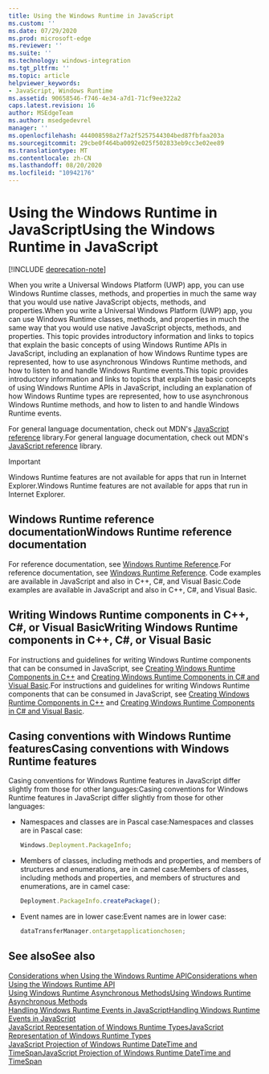 ```yaml
---
title: Using the Windows Runtime in JavaScript
ms.custom: ''
ms.date: 07/29/2020
ms.prod: microsoft-edge
ms.reviewer: ''
ms.suite: ''
ms.technology: windows-integration
ms.tgt_pltfrm: ''
ms.topic: article
helpviewer_keywords:
- JavaScript, Windows Runtime
ms.assetid: 90658546-f746-4e34-a7d1-71cf9ee322a2
caps.latest.revision: 16
author: MSEdgeTeam
ms.author: msedgedevrel
manager: ''
ms.openlocfilehash: 444008598a2f7a2f5257544304bed87fbfaa203a
ms.sourcegitcommit: 29cbe0f464ba0092e025f502833eb9cc3e02ee89
ms.translationtype: MT
ms.contentlocale: zh-CN
ms.lasthandoff: 08/20/2020
ms.locfileid: "10942176"
---
```

# <span data-ttu-id="5332b-102">Using the Windows Runtime in JavaScript</span><span class="sxs-lookup"><span data-stu-id="5332b-102">Using the Windows Runtime in JavaScript</span></span>  

[!INCLUDE [deprecation-note](../includes/legacy-edge-note.md)]  

<span data-ttu-id="5332b-103">When you write a Universal Windows Platform \(UWP\) app, you can use Windows Runtime classes, methods, and properties in much the same way that you would use native JavaScript objects, methods, and properties.</span><span class="sxs-lookup"><span data-stu-id="5332b-103">When you write a Universal Windows Platform \(UWP\) app, you can use Windows Runtime classes, methods, and properties in much the same way that you would use native JavaScript objects, methods, and properties.</span></span>  <span data-ttu-id="5332b-104">This topic provides introductory information and links to topics that explain the basic concepts of using Windows Runtime APIs in JavaScript, including an explanation of how Windows Runtime types are represented, how to use asynchronous Windows Runtime methods, and how to listen to and handle Windows Runtime events.</span><span class="sxs-lookup"><span data-stu-id="5332b-104">This topic provides introductory information and links to topics that explain the basic concepts of using Windows Runtime APIs in JavaScript, including an explanation of how Windows Runtime types are represented, how to use asynchronous Windows Runtime methods, and how to listen to and handle Windows Runtime events.</span></span>  

<span data-ttu-id="5332b-105">For general language documentation, check out MDN's [JavaScript reference][MDNJavascriptReference] library.</span><span class="sxs-lookup"><span data-stu-id="5332b-105">For general language documentation, check out MDN's [JavaScript reference][MDNJavascriptReference] library.</span></span>  

> [!IMPORTANT]
> <span data-ttu-id="5332b-106">Windows Runtime features are not available for apps that run in Internet Explorer.</span><span class="sxs-lookup"><span data-stu-id="5332b-106">Windows Runtime features are not available for apps that run in Internet Explorer.</span></span>  

## <span data-ttu-id="5332b-107">Windows Runtime reference documentation</span><span class="sxs-lookup"><span data-stu-id="5332b-107">Windows Runtime reference documentation</span></span>  

<span data-ttu-id="5332b-108">For reference documentation, see [Windows Runtime Reference][UwpApiIndex].</span><span class="sxs-lookup"><span data-stu-id="5332b-108">For reference documentation, see [Windows Runtime Reference][UwpApiIndex].</span></span>  <span data-ttu-id="5332b-109">Code examples are available in JavaScript and also in C++, C#, and Visual Basic.</span><span class="sxs-lookup"><span data-stu-id="5332b-109">Code examples are available in JavaScript and also in C++, C#, and Visual Basic.</span></span>  

## <span data-ttu-id="5332b-110">Writing Windows Runtime components in C++, C#, or Visual Basic</span><span class="sxs-lookup"><span data-stu-id="5332b-110">Writing Windows Runtime components in C++, C#, or Visual Basic</span></span>  

<span data-ttu-id="5332b-111">For instructions and guidelines for writing Windows Runtime components that can be consumed in JavaScript, see [Creating Windows Runtime Components in C++][WindowsUwpWinrtCpp] and [Creating Windows Runtime Components in C# and Visual Basic][WindowsUwpWinrtCsharpVb].</span><span class="sxs-lookup"><span data-stu-id="5332b-111">For instructions and guidelines for writing Windows Runtime components that can be consumed in JavaScript, see [Creating Windows Runtime Components in C++][WindowsUwpWinrtCpp] and [Creating Windows Runtime Components in C# and Visual Basic][WindowsUwpWinrtCsharpVb].</span></span>  

## <span data-ttu-id="5332b-112">Casing conventions with Windows Runtime features</span><span class="sxs-lookup"><span data-stu-id="5332b-112">Casing conventions with Windows Runtime features</span></span>  

<span data-ttu-id="5332b-113">Casing conventions for Windows Runtime features in JavaScript differ slightly from those for other languages:</span><span class="sxs-lookup"><span data-stu-id="5332b-113">Casing conventions for Windows Runtime features in JavaScript differ slightly from those for other languages:</span></span>  

*   <span data-ttu-id="5332b-114">Namespaces and classes are in Pascal case:</span><span class="sxs-lookup"><span data-stu-id="5332b-114">Namespaces and classes are in Pascal case:</span></span>  
    
    ```javascript
    Windows.Deployment.PackageInfo;
    ```  
    
*   <span data-ttu-id="5332b-115">Members of classes, including methods and properties, and members of structures and enumerations, are in camel case:</span><span class="sxs-lookup"><span data-stu-id="5332b-115">Members of classes, including methods and properties, and members of structures and enumerations, are in camel case:</span></span>  
    
    ```javascript
    Deployment.PackageInfo.createPackage();
    ```  
    
*   <span data-ttu-id="5332b-116">Event names are in lower case:</span><span class="sxs-lookup"><span data-stu-id="5332b-116">Event names are in lower case:</span></span>  
    
    ```javascript
    dataTransferManager.ontargetapplicationchosen;
    ```  

## <span data-ttu-id="5332b-117">See also</span><span class="sxs-lookup"><span data-stu-id="5332b-117">See also</span></span>  

[<span data-ttu-id="5332b-118">Considerations when Using the Windows Runtime API</span><span class="sxs-lookup"><span data-stu-id="5332b-118">Considerations when Using the Windows Runtime API</span></span>][WindowsRuntimeConsiderationsApi]  
[<span data-ttu-id="5332b-119">Using Windows Runtime Asynchronous Methods</span><span class="sxs-lookup"><span data-stu-id="5332b-119">Using Windows Runtime Asynchronous Methods</span></span>][WindowsRuntimeAsynchronousMethods]   
[<span data-ttu-id="5332b-120">Handling Windows Runtime Events in JavaScript</span><span class="sxs-lookup"><span data-stu-id="5332b-120">Handling Windows Runtime Events in JavaScript</span></span>][WindowsRuntimeEventsJavascript]   
[<span data-ttu-id="5332b-121">JavaScript Representation of Windows Runtime Types</span><span class="sxs-lookup"><span data-stu-id="5332b-121">JavaScript Representation of Windows Runtime Types</span></span>][WindowsRuntimeJavascriptTypes]   
[<span data-ttu-id="5332b-122">JavaScript Projection of Windows Runtime DateTime and TimeSpan</span><span class="sxs-lookup"><span data-stu-id="5332b-122">JavaScript Projection of Windows Runtime DateTime and TimeSpan</span></span>][WindowsRuntimeDatetimeTimespan]  

<!-- links  -->  

[WindowsRuntimeConsiderationsApi]: ./considerations-when-using-the-windows-runtime-api.md "Considerations when Using the Windows Runtime API | Microsoft Docs"  
[WindowsRuntimeEventsJavascript]: ./handling-windows-runtime-events-in-javascript.md "Handling Windows Runtime Events in JavaScript | Microsoft Docs"  
[WindowsRuntimeJavascriptTypes]: ./javascript-representation-of-windows-runtime-types.md "JavaScript Representation of Windows Runtime Types | Microsoft Docs"  
[WindowsRuntimeAsynchronousMethods]: ./using-windows-runtime-asynchronous-methods.md "Using Windows Runtime Asynchronous Methods | Microsoft Docs"  
[WindowsRuntimeDatetimeTimespan]: ./windows-runtime-datetime-and-timespan-representations.md "Windows Runtime DateTime and TimeSpan Representations | Microsoft Docs"  

[UwpApiIndex]: /uwp/api/index "Windows UWP Namespaces | Microsoft Docs"  
[WindowsUwpWinrtCpp]: /windows/uwp/winrt-components/creating-windows-runtime-components-in-cpp "Windows Runtime components with C++/CX | Microsoft Docs"  
[WindowsUwpWinrtCsharpVb]: /windows/uwp/winrt-components/creating-windows-runtime-components-in-csharp-and-visual-basic "Windows Runtime components with C# and Visual Basic | Microsoft Docs"  

[MDNJavascriptReference]: https://developer.mozilla.org/docs/Web/JavaScript/Reference "JavaScript reference | MDN"  
